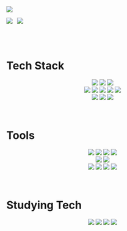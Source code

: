 <img src="https://capsule-render.vercel.app/api?type=waving&color=gradient&height=250&section=header&text=Sioria's&nbsp;Dev&nbsp;Factory&fontSize=70&fontAlignY=30&desc=Thank&nbsp;you&nbsp;for&nbsp;visiting&descSize=30&descAlign=70&&descAlignY=50" />
<br>

<img src="https://github-readme-stats.vercel.app/api?username=Sioria-Yu&show_icons=true&theme=radical">&nbsp;&nbsp;&nbsp;<img src="https://github-readme-stats.vercel.app/api/top-langs/?username=Sioria-Yu&layout=compact&theme=radical">
<br>
<br>
<br>
<br>
<h1>Tech Stack</h1>
<div align="center">
	<img src="https://img.shields.io/badge/Java-007396?style=flat&logo=Java&logoColor=white" />
	<img src="https://img.shields.io/badge/Spring-6DB33F?style=flat&logo=Spring&logoColor=white" />
	<img src="https://img.shields.io/badge/SpringBoot-6DB33F?style=flat&logo=Spring&logoColor=white" />
	<br>
	<img src="https://img.shields.io/badge/Jsp-007396?style=flat&logo=Spring&logoColor=white" />
	<img src="https://img.shields.io/badge/JQuery-0769AD?style=flat&logo=JQuery&logoColor=white" />
	<img src="https://img.shields.io/badge/JPA-9666C?style=flat&logo=Hibernate&logoColor=white" />
	<img src="https://img.shields.io/badge/Mybatis-9666C?style=flat&logoColor=white" />
	<img src="https://img.shields.io/badge/Javascript-F7DF1E?style=flat&logo=JAVASCRIPT&logoColor=white" />
	<br>
	<img src="https://img.shields.io/badge/Oracle-F80000?style=flat&logo=oracle&logoColor=white" />
	<img src="https://img.shields.io/badge/MySql-4479A1?style=flat&logo=mysql&logoColor=white" />
	<img src="https://img.shields.io/badge/PostgreSql-4169E1?style=flat&logo=postgresql&logoColor=white" />
</div>
<br>
<br>
<h1>Tools</h1>
<div align="center">
	<img src="https://img.shields.io/badge/IntelliJ IDEA-0071C5?style=flat&logo=intellijidea&logoColor=white" />
	<img src="https://img.shields.io/badge/Eclipse Ide-2C2255?style=flat&logo=eclipseide&logoColor=white" />
	<img src="https://img.shields.io/badge/DataGrip-000000?style=flat&logo=DataGrip&logoColor=white" />
	<img src="https://img.shields.io/badge/DBeaver-2C2255?style=flat&logo=DBeaver&logoColor=white" />
	<br>
	<img src="https://img.shields.io/badge/GitHub-181717?style=flat&logo=GitHub&logoColor=white" />
	<img src="https://img.shields.io/badge/SVN-809CC9?style=flat&logo=subversion&logoColor=white" />
	<br>
	<img src="https://img.shields.io/badge/Tomcat-F8DC75?style=flat&logo=apachetomcat&logoColor=white" />
	<img src="https://img.shields.io/badge/Gradle-02303A?style=flat&logo=gradle&logoColor=white" />
	<img src="https://img.shields.io/badge/Docker-2496ED?style=flat&logo=Docker&logoColor=white" />
	<img src="https://img.shields.io/badge/Jenkins-D24939?style=flat&logo=jenkins&logoColor=white" />
</div>
<br>
<br>
<h1>Studying Tech</h1>
<div align="center">
	<img src="https://img.shields.io/badge/React-61DAFB?style=flat&logo=React&logoColor=white" />
	<img src="https://img.shields.io/badge/Elastic Search-005571?style=flat&logo=elasticsearch&logoColor=white" />
	<img src="https://img.shields.io/badge/Hadoop-66CCFF?style=flat&logo=apachehadoop&logoColor=white" />
	<img src="https://img.shields.io/badge/dart-0175C2?style=flat&logo=apachehadoop&logoColor=white" />
</div>
